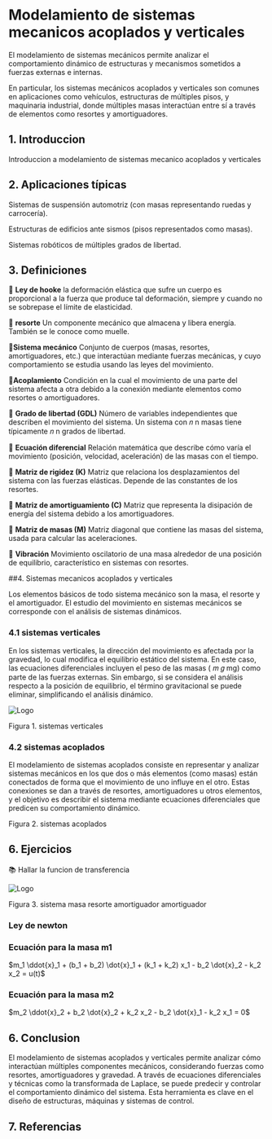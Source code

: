 
# Modelamiento de sistemas mecanicos acoplados y verticales

El modelamiento de sistemas mecánicos permite analizar el comportamiento dinámico de estructuras y mecanismos sometidos a fuerzas externas e internas. 

En particular, los sistemas mecánicos acoplados y verticales son comunes en aplicaciones como vehículos, estructuras de múltiples pisos, y maquinaria industrial, donde múltiples masas interactúan entre sí a través de elementos como resortes y amortiguadores.

## 1. Introduccion

Introduccion a modelamiento de sistemas mecanico acoplados y verticales


## 2. Aplicaciones típicas
Sistemas de suspensión automotriz (con masas representando ruedas y carrocería).

Estructuras de edificios ante sismos (pisos representados como masas).

Sistemas robóticos de múltiples grados de libertad.






## 3. Definiciones

🔑 **Ley de hooke** la deformación elástica que sufre un cuerpo es proporcional a la fuerza que produce tal deformación, siempre y cuando no se sobrepase el límite de elasticidad.


🔑 **resorte** Un componente mecánico que almacena y libera energía. También se le conoce como muelle.

🔑**Sistema mecánico**
Conjunto de cuerpos (masas, resortes, amortiguadores, etc.) que interactúan mediante fuerzas mecánicas, y cuyo comportamiento se estudia usando las leyes del movimiento.

🔑**Acoplamiento**
Condición en la cual el movimiento de una parte del sistema afecta a otra debido a la conexión mediante elementos como resortes o amortiguadores.

🔑 **Grado de libertad (GDL)**
Número de variables independientes que describen el movimiento del sistema. Un sistema con 
𝑛
n masas tiene típicamente 
𝑛
n grados de libertad.

🔑 **Ecuación diferencial**
Relación matemática que describe cómo varía el movimiento (posición, velocidad, aceleración) de las masas con el tiempo.

🔑 **Matriz de rigidez (K)**
Matriz que relaciona los desplazamientos del sistema con las fuerzas elásticas. Depende de las constantes de los resortes.

🔑 **Matriz de amortiguamiento (C)**
Matriz que representa la disipación de energía del sistema debido a los amortiguadores.

🔑 **Matriz de masas (M)**
Matriz diagonal que contiene las masas del sistema, usada para calcular las aceleraciones.

🔑 **Vibración**
Movimiento oscilatorio de una masa alrededor de una posición de equilibrio, característico en sistemas con resortes.

##4. Sistemas mecanicos acoplados y verticales

Los elementos básicos de todo sistema mecánico son la masa, el resorte y el amortiguador. El estudio del movimiento en sistemas mecánicos se corresponde con el análisis de sistemas dinámicos.

### 4.1 sistemas verticales 

En los sistemas verticales, la dirección del movimiento es afectada por la gravedad, lo cual modifica el equilibrio estático del sistema. En este caso, las ecuaciones diferenciales incluyen el peso de las masas (
𝑚
𝑔
mg) como parte de las fuerzas externas. Sin embargo, si se considera el análisis respecto a la posición de equilibrio, el término gravitacional se puede eliminar, simplificando el análisis dinámico.

![Logo](https://masam.cuautitlan.unam.mx/dycme/dsf/wp-content/uploads/sites/11/2021/07/masaresamor.svg)


Figura 1. sistemas verticales 

### 4.2 sistemas acoplados
El modelamiento de sistemas acoplados consiste en representar y analizar sistemas mecánicos en los que dos o más elementos (como masas) están conectados de forma que el movimiento de uno influye en el otro. Estas conexiones se dan a través de resortes, amortiguadores u otros elementos, y el objetivo es describir el sistema mediante ecuaciones diferenciales que predicen su comportamiento dinámico.



Figura 2.  sistemas acoplados


 ## 6. Ejercicios 
 
 📚 Hallar la funcion de transferencia 

![Logo](https://www.researchgate.net/publication/327929276/figure/fig4/AS:698486949416961@1543543674067/Figura-113-Sistema-masa-resorte-amortiguador.ppm)

Figura 3. sistema masa resorte amortiguador amortiguador


### Ley de newton

### Ecuación para la masa m1

$m_1 \ddot{x}_1 + (b_1 + b_2) \dot{x}_1 + (k_1 + k_2) x_1 - b_2 \dot{x}_2 - k_2 x_2 = u(t)$

### Ecuación para la masa m2

$m_2 \ddot{x}_2 + b_2 \dot{x}_2 + k_2 x_2 - b_2 \dot{x}_1 - k_2 x_1 = 0$

 ## 6. Conclusion

El modelamiento de sistemas acoplados y verticales permite analizar cómo interactúan múltiples componentes mecánicos, considerando fuerzas como resortes, amortiguadores y gravedad. A través de ecuaciones diferenciales y técnicas como la transformada de Laplace, se puede predecir y controlar el comportamiento dinámico del sistema. Esta herramienta es clave en el diseño de estructuras, máquinas y sistemas de control.



 ## 7. Referencias


 
